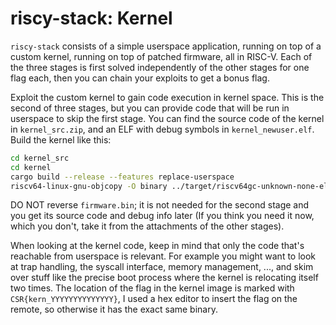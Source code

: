 # riscy-stack: Kernel

`riscy-stack` consists of a simple userspace application, running on top of a custom kernel, running
on top of patched firmware, all in RISC-V. Each of the three stages is first solved independently of
the other stages for one flag each, then you can chain your exploits to get a bonus flag.

Exploit the custom kernel to gain code execution in kernel space. This is the second of three
stages, but you can provide code that will be run in userspace to skip the first stage. You can find
the source code of the kernel in `kernel_src.zip`, and an ELF with debug symbols in
`kernel_newuser.elf`. Build the kernel like this:

```sh
cd kernel_src
cd kernel
cargo build --release --features replace-userspace
riscv64-linux-gnu-objcopy -O binary ../target/riscv64gc-unknown-none-elf/release/kernel kernel_newuser.bin
```

DO NOT reverse `firmware.bin`; it is not needed for the second stage and you get its source code and
debug info later (If you think you need it now, which you don't, take it from the attachments of the
other stages).

When looking at the kernel code, keep in mind that only the code that's reachable from userspace is
relevant. For example you might want to look at trap handling, the syscall interface, memory
management, ..., and skim over stuff like the precise boot process where the kernel is relocating
itself two times. The location of the flag in the kernel image is marked with
`CSR{kern_YYYYYYYYYYYYYY}`, I used a hex editor to insert the flag on the remote, so otherwise it
has the exact same binary.
